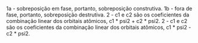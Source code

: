 1a - sobreposição em fase, portanto, sobreposição construtiva.
1b - fora de fase, portanto, sobreposição destrutiva.
2 - c1 e c2 são os coeficientes da combinação linear dos orbitais atômicos, c1 * psi2 + c2 * psi2.
2 - c1 e c2 são os coeficientes da combinação linear dos orbitais atômicos, c1 * psi2 - c2 * psi2.
